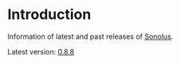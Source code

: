 # Introduction

Information of latest and past releases of [Sonolus](https://sonolus.com).

Latest version: [0.8.8](./versions/0.8.8.md)
